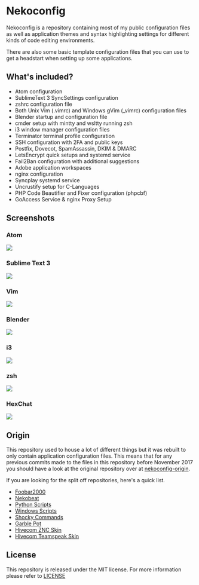 
# Nekoconfig #

Nekoconfig is a repository containing most of my public configuration files
as well as application themes and syntax highlighting settings for different
kinds of code editing environments.

There are also some basic template configuration files that you can use to
get a headstart when setting up some applications.

## What's included? ##

- Atom configuration
- SublimeText 3 SyncSettings configuration
- zshrc configuration file
- Both Unix Vim (.vimrc) and Windows gVim (_vimrc) configuration files
- Blender startup and configuration file
- cmder setup with mintty and wsltty running zsh
- i3 window manager configuration files
- Terminator terminal profile configuration
- SSH configuration with 2FA and public keys
- Postfix, Dovecot, SpamAssassin, DKIM & DMARC
- LetsEncrypt quick setups and systemd service
- Fail2Ban configuration with additional suggestions
- Adobe application workspaces
- nginx configuration
- Syncplay systemd service
- Uncrustify setup for C-Languages
- PHP Code Beautifier and Fixer configuration (phpcbf)
- GoAccess Service & nginx Proxy Setup

## Screenshots ##

### Atom ###

![](https://github.com/catlinman/nekoconfig/blob/master/atom/preview.png)

### Sublime Text 3 ###

![](https://github.com/catlinman/nekoconfig/blob/master/sublime/preview.png)

### Vim ###

![](https://github.com/catlinman/nekoconfig/blob/master/vim/preview.png)

### Blender ###

![](https://github.com/catlinman/nekoconfig/blob/master/blender/preview.png)

### i3 ###

![](https://github.com/catlinman/nekoconfig/blob/master/i3wm/preview.png)

### zsh ###

![](https://github.com/catlinman/nekoconfig/blob/master/zsh/preview.png)

### HexChat ###

![](https://github.com/catlinman/nekoconfig/blob/master/hexchat/preview.png)


## Origin ##

This repository used to house a lot of different things but it was rebuilt to
only contain application configuration files. This means that for any previous
commits made to the files in this repository before November 2017 you should
have a look at the original repository over at
[nekoconfig-origin](https://github.com/catlinman/nekoconfig-origin).

If you are looking for the split off repositories, here's a quick list.

- [Foobar2000](https://github.com/catlinman/foobar2000)
- [Nekobeat](https://github.com/catlinman/nekobeat)
- [Python Scripts](https://github.com/catlinman/pyscripts)
- [Windows Scripts](https://github.com/catlinman/winscripts)
- [Shocky Commands](https://github.com/catlinman/shockycommands)
- [Garble Pot](https://github.com/catlinman/garblepot)
- [Hivecom ZNC Skin](https://github.com/catlinman/hivecom-znc)
- [Hivecom Teamspeak Skin](https://github.com/catlinman/hivecom-teamspeak)

## License ##

This repository is released under the MIT license. For more information please
refer to [LICENSE](https://github.com/catlinman/nekoconfig/blob/master/LICENSE)
